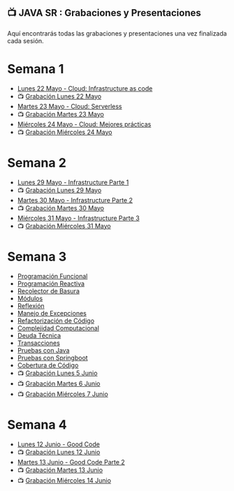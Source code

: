 ## 📺 JAVA SR : Grabaciones y Presentaciones
Aquí encontrarás todas las grabaciones y presentaciones una vez finalizada cada sesión.

# Semana 1
- [Lunes 22 Mayo - Cloud: Infrastructure as code](https://drive.google.com/file/d/1oIQZbq3nX0wkbU073wmmID9iHDffXeKz/view?usp=sharing)
- 📺 [Grabación Lunes 22 Mayo](https://drive.google.com/file/d/1weporRNcHI0HedUqiZFu8LL41RPDQ2YM/view?usp=sharing)
- [Martes 23 Mayo - Cloud: Serverless](https://drive.google.com/file/d/1bCkg0TOlv5ef_gt3LkTvfzZjuO9ngbyO/view?usp=sharing)
- 📺 [Grabación Martes 23 Mayo ](https://drive.google.com/file/d/17Tt8RzgQ6Efzg6HmEggYWdROSL4tYEJU/view?usp=sharing)
- [Miércoles 24 Mayo - Cloud: Mejores prácticas](https://drive.google.com/file/d/1Gaho9kXDPughaYh4-LkKGrMRi9-R7Hzy/view?usp=sharing)
- 📺 [Grabación Miércoles 24 Mayo](https://drive.google.com/file/d/1qPluNCgK3n3dFtIV6TyubG9NTJQqvlml/view?usp=sharing)

# Semana 2
- [Lunes 29 Mayo - Infrastructure Parte 1](https://drive.google.com/file/d/1aQkbU7hTOjFRPYM5BWy9W2QMH_Yxvayf/view?usp=sharing)
- 📺 [Grabación Lunes 29 Mayo](https://drive.google.com/file/d/1FoSXqNKALU18zmS_2tnWvqEPHJuZSoE-/view?usp=sharing)
- [Martes 30 Mayo - Infrastructure Parte 2](https://drive.google.com/file/d/1cY6bEarVZRYhV34ro-yCEMs7ti6wg7Hq/view?usp=sharing)
- 📺 [Grabación Martes 30 Mayo ](https://drive.google.com/file/d/1n4c1DUHgYUJODWOsGjulFm2Y6ndeDX9J/view?usp=sharing)
- [Miércoles 31 Mayo - Infrastructure Parte 3](https://drive.google.com/file/d/1-T4hO6CSjLDp0e8w5nBLeMIQ0r6V2ClG/view?usp=sharing)
- 📺 [Grabación Miércoles 31 Mayo](https://drive.google.com/file/d/1oVdpyhBFGs3dEzpWAlFxVyH6di5UuV-e/view?usp=sharing)

# Semana 3
- [Programación Funcional](https://drive.google.com/file/d/1Q9jV2VaB4RWXk7Zb9qqHqet3B4nStptQ/view?usp=sharing)
- [Programación Reactiva](https://drive.google.com/file/d/1XgQTX_rr6wurnS6mLTsoVLmQCS-XcX3R/view?usp=sharing)
- [Recolector de Basura](https://drive.google.com/file/d/1dNWlNrNrDmXeWG0ax9B0ba2dUcPZRtJ6/view?usp=sharing)
- [Módulos](https://drive.google.com/file/d/1LDuFfWw2LBijVh1ZV4g4SCKl8dCyiBxO/view?usp=sharing)
- [Reflexión](https://drive.google.com/file/d/1_6kTrRjk_CI92lKt5EY-ap5sTKtcNzoH/view?usp=sharing)
- [Manejo de Excepciones](https://drive.google.com/file/d/1kjSnuIm0d_CSqWTgGs255kwHhHOJEQtA/view?usp=sharing)
- [Refactorización de Código](https://drive.google.com/file/d/1PZEjpKVtnT4QhQtT_O4liRKAn43dacwa/view?usp=sharing)
- [Complejidad Computacional](https://drive.google.com/file/d/1TAEzhNZYYZN5dhVTaN1i_hcP1ashiuQt/view?usp=sharing)
- [Deuda Técnica](https://drive.google.com/file/d/1TH7SsTifz15pfU-zMowBhyilxoKx58HP/view?usp=sharing)
- [Transacciones](https://drive.google.com/file/d/1-6ePlQ-VDlu2FkuLEkt8ZhKGXRL3aXYg/view?usp=sharing)
- [Pruebas con Java](https://drive.google.com/file/d/1mixldZGBuIel-ljcPdIn9nUDtQRmqx5t/view?usp=sharing)
- [Pruebas con Springboot](https://drive.google.com/file/d/1vYV6lvxyQlBDaKWswPeAwuB3QsZmmaAe/view?usp=sharing)
- [Cobertura de Código](https://drive.google.com/file/d/1IKgTLiHav_eJlpb5HeSw1eLzVH-GbxOb/view?usp=sharing)
- 📺 [Grabación Lunes 5 Junio](https://drive.google.com/file/d/19ka_-aMsIR8xrZNYhxw1nQTCM2q1sKS-/view?usp=sharing)
- 📺 [Grabación Martes 6 Junio ](https://drive.google.com/file/d/1CDxSE4M7USykZuNaFuzXUeH2BnhRaACU/view?usp=sharing)
- 📺 [Grabación Miércoles 7 Junio](https://drive.google.com/file/d/1_Ye9g2cmC4enTSKj0Mpn9-YLPtwZkYQt/view?usp=sharing)

# Semana 4
- [Lunes 12 Junio -  Good Code](https://drive.google.com/file/d/193gM86CZi3bZlB0sJQxfvyrh7zp8eqjJ/view?usp=sharing)
- 📺 [Grabación Lunes 12 Junio](https://drive.google.com/file/d/1ib4OrvL33eqwVZ4Hx_ixxBjfZZh15V4d/view?usp=sharing)
- [Martes 13 Junio - Good Code Parte 2](https://drive.google.com/file/d/1aTxp8Stjr_wc53pMjSKNNPkce3dpL4xM/view?usp=sharing)
- 📺 [Grabación Martes 13 Junio ]()
- 📺 [Grabación Miércoles 14 Junio]()
